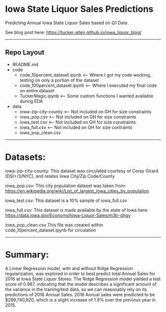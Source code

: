 # Iowa State Liquor Sales Predictions
Predicting Annual Iowa State Liquor Sales based on Q1 Data

See blog post here: https://tucker-allen.github.io/iowa_liquor_blog/

---

## Repo Layout

- README.md
- code
  - code_10percent_dataset.ipynb <-- Where I got my code working, testing on only a portion of the dataset
  - code_100percent_dataset.ipynb <-- Where I executed my final code on entire dataset
  - TuckerMagic.ipynb <-- Some custom functions I wanted available during EDA
- data
  - iowa-zip-city-county <-- Not included on GH for size constraints
  - iowa_pop.csv <-- Not included on GH for size constraints
  - iowa_test.csv <-- Not included on GH for size constraints
  - iowa_full.csv <-- Not included on GH for size contraints
  - iowa_pop_clean.csv

---------------------------

# Datasets:
iowa-zip-city-county:
	This dataset was circulated courtesy of Corey Girard (DSI+/3/NYC), and relates Iowa City/Zip Code/County

iowa_pop.csv:
	This city population dataset was taken from:
	https://en.wikipedia.org/wiki/List_of_largest_Iowa_cities_by_population

iowa_test.csv:
	This dataset is a 10% sample of iowa_full.csv

iowa_full.csv:
	This dataset is made available by the state of Iowa here:
  https://data.iowa.gov/Economy/Iowa-Liquor-Sales/m3tr-qhgy

iowa_pop_clean.csv
	This file was created within code_10percent_dataset.ipynb for circulation

-----------------------

# Summary:
A Linear Regression model, with and without Ridge Regression regularization, was explored in order to best predict total Annual Sales for 2016 at Iowa State Liquor Stores. The Ridge Regression model yielded a test score of 0.987, indicating that the model describes a significant amount of the variance in the training/test data, so we can reasonably rely on its predictions of 2016 Annual Sales. 2016 Annual sales were predicted to be $289,740,820, which is a slight increase of 1.9% over the previous year in 2015.